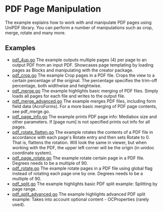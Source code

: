 # PDF Page Manipulation

The example explains how to work with and manipulate PDF pages using UniPDF library. You can perform a number of manipulations such as crop, merge, rotate and many more. 

## Examples

- [pdf_4up.go](pdf_4up.go) The example outputs multiple pages (4) per page to an output PDF from an input PDF. Showcases page templating by loading pages as Blocks and manipulating with the creator package.
- [pdf_crop.go](pdf_crop.go) The example Crop pages in a PDF file. Crops the view to a certain percentage of the original. The percentage specifies the trim-off percentage, both widthwise and heightwise.
- [pdf_merge.go](pdf_merge.go) The example highlights basic merging of PDF files. Simply loads all pages for each file and writes to the output file.
- [pdf_merge_advanced.go](pdf_merge_advanced.go) The example merges PDF files, including form field data (AcroForms). For a more basic merging of PDF page contents, see pdf_merge.go.
- [pdf_page_info.go](pdf_page_info.go) The example prints PDF page info: Mediabox size and other parameters. If [page num] is not specified prints out info for all pages.
- [pdf_rotate_flatten.go](pdf_rotate_flatten.go) The example rotates the contents of a PDF file in accordance with each page's Rotate entry and then sets Rotate to 0. That is, flattens the rotation. Will look the same in viewer, but when working with the PDF, the upper left corner will be the origin (in unidoc coordinate system).
- [pdf_page_rotate.go](pdf_page_rotate.go) The example rotate certain page in a PDF file. Degrees needs to be a multiple of 90.
- [pdf_rotate.go](pdf_rotate.go) The example rotate pages in a PDF file using global flag instead of rotating each page one by one. Degrees needs to be a multiple of 90.
- [pdf_split.go](pdf_split.go) The example highlights basic PDF split example: Splitting by page range.
- [pdf_split_advanced.go](pdf_split_advanced.go) The example highlights advanced PDF split example: Takes into account optional content - OCProperties (rarely used).
